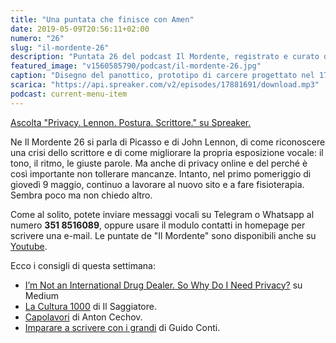 ```yaml
---
title: "Una puntata che finisce con Amen"
date: 2019-05-09T20:56:11+02:00
numero: "26"
slug: "il-mordente-26"
description: "Puntata 26 del podcast Il Mordente, registrato e curato da Riccardo Palombo."
featured_image: "v1560585790/podcast/il-mordente-26.jpg"
caption: "Disegno del panottico, prototipo di carcere progettato nel 1791 da Jeremy Bentham. Un unico sorvegliante osserva (opticon) tutti (pan) senza far capire chi e quando. Collegamento banale per parlare di privacy."
scarica: "https://api.spreaker.com/v2/episodes/17881691/download.mp3"
podcast: current-menu-item
---
```

<a class="spreaker-player" href="https://www.spreaker.com/episode/17881691" data-resource="episode_id=17881691" data-width="100%" data-height="200px" data-theme="light" data-playlist="false" data-playlist-continuous="false" data-autoplay="false" data-live-autoplay="false" data-chapters-image="true" data-episode-image-position="right" data-hide-logo="false" data-hide-likes="false" data-hide-comments="false" data-hide-sharing="false" data-hide-download="true" >Ascolta "Privacy.  Lennon. Postura. Scrittore." su Spreaker.</a>

Ne Il Mordente 26 si parla di Picasso e di John Lennon, di come riconoscere una crisi dello scrittore e di come migliorare la propria esposizione vocale: il tono, il ritmo, le giuste parole. Ma anche di privacy online e del perché è così importante non tollerare mancanze. Intanto, nel primo pomeriggio di giovedì 9 maggio, continuo a lavorare al nuovo sito e a fare fisioterapia. Sembra poco ma non chiedo altro.

Come al solito, potete inviare messaggi vocali su Telegram o Whatsapp al numero **351 8516089**, oppure usare il modulo contatti in homepage per scrivere una e-mail. Le puntate de "Il Mordente" sono disponibili anche su <a class="text-info" title="Canale Youtube Riccardo Palombo" href="https://www.youtube.com/riccardopalombo">Youtube</a>.

Ecco i consigli di questa settimana:

<ul>
<li><a class="text-info" href="https://medium.com/@Melt_Dem/im-not-an-international-drug-dealer-3e8e3c75c57c" target="_blank" title="Vedi l'articolo su Medium ">I’m Not an International Drug Dealer. So Why Do I Need Privacy?</a> su Medium</li>
<li><a class="text-info" href="https://amzn.to/2Jpt2aK" target="_blank" rel="nofollow" title="Vedi il libro La Cultura 1000">La Cultura 1000</a> di Il Saggiatore.</li>
<li><a class="text-info" href="https://amzn.to/2WuyX20" target="_blank" rel="nofollow" title="Vedi il libro su Cechov">Capolavori</a> di Anton Cechov.</li>
<li><a class="text-info" href="https://amzn.to/2DDk46m" target="_blank" rel="nofollow" title="Vedi il libro Imparare a scrivere con i grandi">Imparare a scrivere con i grandi</a> di Guido Conti.</li>
</ul>
